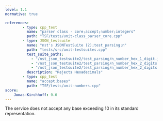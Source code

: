 ```yaml
---
level: 1.1
normative: true

references:
        - type: cpp_test
          name: "parser class - core;accept;number;integers"
          path: "TSF/tests/unit-class_parser_core.cpp"
        - type: JSON_testsuite
          name: "nst's JSONTestSuite (2);test_parsing;n"
          path: "tests/src/unit-testsuites.cpp"
          test_suite_paths:
            - "/nst_json_testsuite2/test_parsing/n_number_hex_1_digit.json"
            - "/nst_json_testsuite2/test_parsing/n_number_hex_2_digits.json"
            - "/nst_json_testsuite2/test_parsing/n_number_hex_2_digits.json"
          description: "Rejects Hexadecimals"
        - type: cpp_test
          name: "accept;bases"
          path: "TSF/tests/unit-numbers.cpp"
score:
    Jonas-Kirchhoff: 0.6
---
```


The service does not accept any base exceeding 10 in its standard representation.
